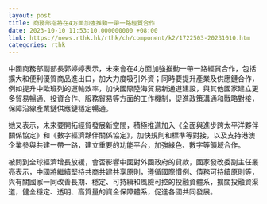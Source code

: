 ```yaml
---
layout: post
title: 商務部指將在4方面加強推動一帶一路經貿合作
date: 2023-10-10 11:53:10.000000000 +08:00
link: https://news.rthk.hk/rthk/ch/component/k2/1722503-20231010.htm
categories: rthk
---
```


中國商務部副部長郭婷婷表示，未來會在4方面加強推動一帶一路經貿合作，包括擴大和便利優質商品進出口，加大力度吸引外資；同時要提升產業及供應鏈合作，例如提升中歐班列的運輸效率，加快國際陸海貿易新通道建設，與其他國家建立更多貿易暢通、投資合作、服務貿易等方面的工作機制，促進政策溝通和戰略對接，保障沿線產業鏈供應鏈穩定暢通。

她又表示，未來要開拓經貿發展新空間，積極推進加入《全面與進步跨太平洋夥伴關係協定》和《數字經濟夥伴關係協定》，加快規則和標準等對接，以及支持港澳企業參與共建一帶一路，建立重要的功能平台，加強綠色、數字等領域合作。

被問到全球經濟增長放緩，會否影響中國對外國政府的貸款，國家發改委副主任叢亮表示，中國將繼續堅持共商共建共享原則，遵循國際慣例、債務可持續原則等，與有關國家一同改善長期、穩定、可持續和風險可控的投融資體系，擴闊投融資渠道，健全穩定、透明、高質量的資金保障體系，促進各國共同發展。
